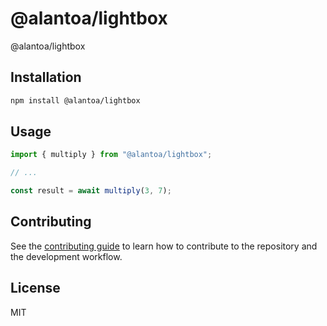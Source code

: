 # @alantoa/lightbox

@alantoa/lightbox

## Installation

```sh
npm install @alantoa/lightbox
```

## Usage

```js
import { multiply } from "@alantoa/lightbox";

// ...

const result = await multiply(3, 7);
```

## Contributing

See the [contributing guide](CONTRIBUTING.md) to learn how to contribute to the repository and the development workflow.

## License

MIT
